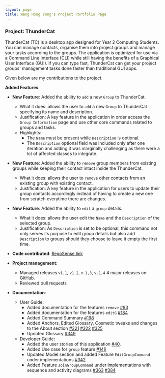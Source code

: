 ```yaml
---
layout: page
title: Wang Hong Yong's Project Portfolio Page
---
```


### Project: ThunderCat

ThunderCat (TC) is a desktop app designed for Year 2 Computing Students. You can manage contacts, organise them into project groups and manage your tasks according to the groups. The application is optimized for use via a Command Line Interface (CLI) while still having the benefits of a Graphical User Interface (GUI). If you can type fast, ThunderCat can get your project groups' management tasks done faster than traditional GUI apps.

Given below are my contributions to the project.

**Added Features**
* **New Feature**: Added the ability to `add` a new `Group` to ThunderCat.
    * What it does: allows the user to `add` a new `Group` to ThunderCat specifying its name and description.
    * Justification: A key feature in the application in order access the `Group Information` page and use other core commands related to groups and tasks.
    * Highlights:
        * The `Name` must be present while `Description` is optional.
        * The `Description` optional field was included only after one iteration and adding it was marginally challenging as there were a lot of affected classes to integrate.

* **New Feature**: Added the ability to `remove` group members from existing groups while keeping their contact intact inside the ThunderCat.
    * What it does: allows the user to `remove` other contacts from an existing group with existing contact.
    * Justification: A key feature in the application for users to update their group contacts accordingly instead of having to create a new one from scratch everytime there are changes.

* **New Feature**: Added the ability to `edit` a `group` details.
    * What it does: allows the user edit the `Name` and the `Description` of the selected group.
    * Justification: As `Description` is set to be optional, this command not only serves its purpose to edit group details but also add `Description` to groups should they choose to leave it empty the first time.
    

* **Code contributed**:
  [RepoSense link](https://nus-cs2103-ay2122s1.github.io/tp-dashboard/?search=asherhy&sort=groupTitle&sortWithin=title&since=2021-09-17&timeframe=commit&mergegroup=&groupSelect=groupByRepos&breakdown=false)


* **Project management**:
    * Managed releases `v1.1`, `v1.2`, `v.1,3`, `v.1,4` 4 major releases on GitHub.
    * Reviewed pull requests
    

* **Documentation**:
    * User Guide:
        * Added documentation for the features `remove` [\#83](https://github.com/AY2122S1-CS2103T-W17-3/tp/pull/83)
        * Added documentation for the features `editG` [\#184](https://github.com/AY2122S1-CS2103T-W17-3/tp/pull/184)
        * Added Command Summary [\#198](https://github.com/AY2122S1-CS2103T-W17-3/tp/pull/198)
        * Added Anchors, Edited Glossary, Cosmetic tweaks and changes to the About section [\#321](https://github.com/AY2122S1-CS2103T-W17-3/tp/pull/321) [\#322](https://github.com/AY2122S1-CS2103T-W17-3/tp/pull/322) [\#325](https://github.com/AY2122S1-CS2103T-W17-3/tp/pull/325)
        * Updated Glossary [\#349](https://github.com/AY2122S1-CS2103T-W17-3/tp/pull/349)
    * Developer Guide:
        * Added the user stories of this application [\#40](https://github.com/AY2122S1-CS2103T-W17-3/tp/pull/40).
        * Added Use case for `group` feature [\#149](https://github.com/AY2122S1-CS2103T-W17-3/tp/pull/149)
        * Updated Model section and added Feature `EditGroupCommand` under implementations [\#342](https://github.com/AY2122S1-CS2103T-W17-3/tp/pull/342)
        * Added Feature `JoinGroupCommand` under implementations with sequence and activity diagrams [\#363](https://github.com/AY2122S1-CS2103T-W17-3/tp/pull/363) [\#384](https://github.com/AY2122S1-CS2103T-W17-3/tp/pull/384)
